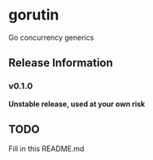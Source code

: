 # gorutin
Go concurrency generics

## Release Information

### v0.1.0
**Unstable release, used at your own risk**

## TODO
Fill in this README.md
